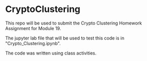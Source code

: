 # CryptoClustering
This repo will be used to submit the Crypto Clustering Homework Assignment for Module 19.

The jupyter lab file that will be used to test this code is in "Crypto_Clustering.ipynb".

The code was written using class activities.
